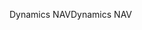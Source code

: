 <span data-ttu-id="48d5e-101">Dynamics NAV</span><span class="sxs-lookup"><span data-stu-id="48d5e-101">Dynamics NAV</span></span>